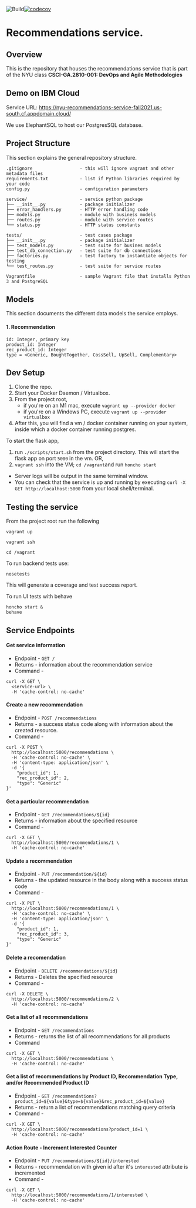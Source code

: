 ![Build](https://github.com/devops-recommendations/recommendations/actions/workflows/workflow.yml/badge.svg)[![codecov](https://codecov.io/gh/devops-recommendations/recommendations/branch/main/graph/badge.svg?token=O4GINXC92T)](https://codecov.io/gh/devops-recommendations/recommendations)



# Recommendations service.

## Overview

This is the repository that houses the recommendations service that is part of the NYU class **CSCI-GA.2810-001: DevOps
and Agile Methodologies**

## Demo on IBM Cloud

Service URL: https://nyu-recommendations-service-fall2021.us-south.cf.appdomain.cloud/

We use ElephantSQL to host our PostgresSQL database.

## Project Structure

This section explains the general repository structure.

```text
.gitignore                  - this will ignore vagrant and other metadata files
requirements.txt            - list if Python libraries required by your code
config.py                   - configuration parameters

service/                    - service python package
├── __init__.py             - package initializer
├── error_handlers.py       - HTTP error handling code
├── models.py               - module with business models
├── routes.py               - module with service routes
└── status.py               - HTTP status constants

tests/                      - test cases package
├── __init__.py             - package initializer
├── test_models.py          - test suite for busines models
├── test_db_connection.py   - test suite for db connections
├── factories.py            - test factory to instantiate objects for testing
└── test_routes.py          - test suite for service routes

Vagrantfile                 - sample Vagrant file that installs Python 3 and PostgreSQL
```

## Models

This section documents the different data models the service employs.  

#### 1. Recommendation
```text
id: Integer, primary key
product_id: Integer
rec_product_id: Integer
type = <Generic, BoughtTogether, CossSell, UpSell, Complementary>
```

## Dev Setup

1. Clone the repo.
2. Start your Docker Daemon / Virtualbox.
3. From the project root,
    - if you're on an M1 mac, execute `vagrant up --provider docker`
    - if you're on a Windows PC, execute `vagrant up --provider virtualbox`
4. After this, you will find a vm / docker container running on your system, inside which a docker container running
   postgres.

To start the flask app, 
1. run `./scripts/start.sh` from the project directory. This will start the flask app on
   port `5000` in the vm. OR,
2. `vagrant ssh` into the VM; `cd /vagrant`and run `honcho start`
- Server logs will be output in the same terminal window.
- You can check that the service is up and running by executing `curl -X GET http://localhost:5000` from your local shell/terminal.

## Testing the service

From the project root run the following

```shell
vagrant up 

vagrant ssh 

cd /vagrant
```

To run backend tests use:
```shell
nosetests
```

This will generate a coverage and test success report.


To run UI tests with behave
```shell
honcho start &
behave
```

## Service Endpoints

#### Get service information

- Endpoint - `GET /`
- Returns - information about the recommendation service
- Command -

```shell
curl -X GET \
  <service-url> \
  -H 'cache-control: no-cache'
```

#### Create a new recommendation

- Endpoint - `POST /recommendations`
- Returns - a success status code along with information about the created resource.
- Command -

```shell
curl -X POST \
  http://localhost:5000/recommendations \
  -H 'cache-control: no-cache' \
  -H 'content-type: application/json' \
  -d '{
	"product_id": 1,
	"rec_product_id": 2,
	"type": "Generic"
}'                   
```

#### Get a particular recommendation

- Endpoint - `GET /recommendations/${id}`
- Returns - information about the specified resource
- Command -

```shell
curl -X GET \
  http://localhost:5000/recommendations/1 \
  -H 'cache-control: no-cache'
```

#### Update a recommendation

- Endpoint - `PUT /recommendation/${id}`
- Returns - the updated resource in the body along with a success status code
- Command -

```shell
curl -X PUT \
  http://localhost:5000/recommendations/1 \
  -H 'cache-control: no-cache' \
  -H 'content-type: application/json' \
  -d '{
	"product_id": 1,
	"rec_product_id": 3,
	"type": "Generic"
}'                   
```

#### Delete a recomendation

- Endpoint - `DELETE /recommendations/${id}`
- Returns - Deletes the specified resource
- Command -

```shell
curl -X DELETE \
  http://localhost:5000/recommendations/2 \
  -H 'cache-control: no-cache'
```

#### Get a list of all recommendations

- Endpoint - `GET /recommendations`
- Returns - returns the list of all recommendations for all products
- Command

```shell
curl -X GET \
  http://localhost:5000/recommendations \
  -H 'cache-control: no-cache'
```


#### Get a list of recommendations by Product ID, Recommendation Type, and/or Recommended Product ID

- Endpoint - `GET /recommendations?product_id=${value}&type=${value}&rec_product_id=${value}`
- Returns - return a list of recommendations matching query criteria
- Command -

```shell
curl -X GET \
  http://localhost:5000/recommendations?product_id=1 \
  -H 'cache-control: no-cache'
```

#### Action Route - Increment Interested Counter
- Endpoint - `PUT /recommendations/${id}/interested`
- Returns - recommendation with given id after it's `interested` attribute is incremented
- Command -

```shell
curl -X GET \
  http://localhost:5000/recommendations/1/interested \
  -H 'cache-control: no-cache'
```
